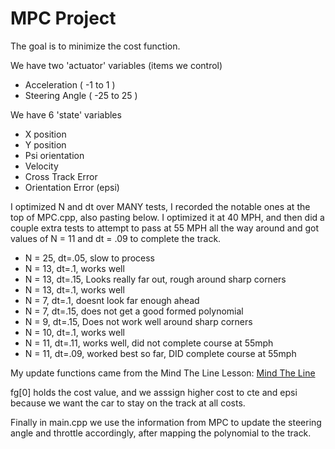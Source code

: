 # MPC Project
The goal is to minimize the cost function.

We have two 'actuator' variables (items we control)

* Acceleration ( -1 to 1 )
* Steering Angle ( -25 to 25 )

We have 6 'state' variables

* X position
* Y position
* Psi orientation
* Velocity
* Cross Track Error
* Orientation Error (epsi)

I optimized N and dt over MANY tests, I recorded the notable ones at the top of MPC.cpp, also pasting below. I optimized it at 40 MPH, and then did a couple extra tests to attempt to pass at 55 MPH all the way around and got values of N = 11 and dt = .09 to complete the track. 

* N = 25, dt=.05, slow to process
* N = 13, dt=.1, works well
* N = 13, dt=.15, Looks really far out, rough around sharp corners
* N = 13, dt=.1, works well
* N = 7, dt=.1, doesnt look far enough ahead
* N = 7, dt=.15, does not get a good formed polynomial
* N = 9, dt=.15, Does not work well around sharp corners
* N = 10, dt=.1, works well
* N = 11, dt=.11, works well, did not complete course at 55mph
* N = 11, dt=.09, worked best so far, DID complete course at 55mph

My update functions came from the Mind The Line Lesson:  [Mind The Line](https://classroom.udacity.com/nanodegrees/nd013/parts/40f38239-66b6-46ec-ae68-03afd8a601c8/modules/f1820894-8322-4bb3-81aa-b26b3c6dcbaf/lessons/338b458f-7ebf-449c-9ad1-611eb933b076/concepts/ee21948d-7fad-4821-b61c-0d69bbfcc425)

fg[0] holds the cost value, and we asssign higher cost to cte and epsi because we want the car to stay on the track at all costs.

Finally in main.cpp we use the information from MPC to update the steering angle and throttle accordingly, after mapping the polynomial to the track.
